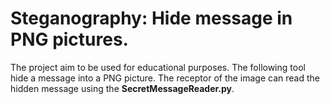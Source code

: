 # Steganography: Hide message in PNG pictures.

The project aim to be used for educational purposes. 
The following tool hide a message into a PNG picture. The receptor of the image can read the hidden message using the **SecretMessageReader.py**.
